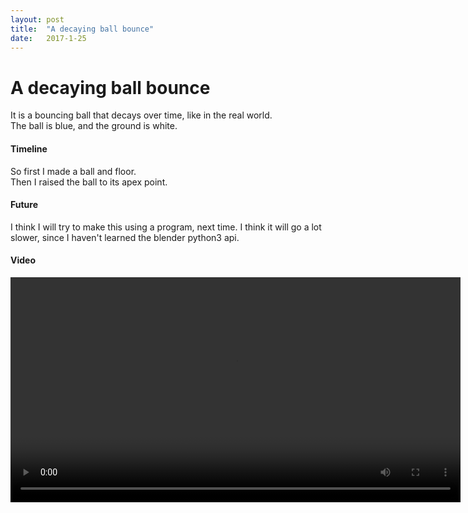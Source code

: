 ```yaml
---
layout: post
title:  "A decaying ball bounce"
date:   2017-1-25
---
```

# A decaying ball bounce

It is a bouncing ball that decays over time, like in the real world.<br>
The ball is blue, and the ground is white.

#### Timeline

So first I made a ball and floor.<br>
Then I raised the ball to its apex point.


#### Future

I think I will try to make this using a program, next time.
I think it will go a lot slower, since I haven't learned the blender python3 api. 

#### Video

<video width="720" controls>
    <source src="/assets/2017-1-25/video.mp4" type="video/mp4">
    Your browser does not support the video tag.
</video>